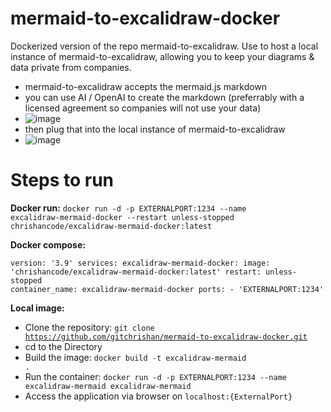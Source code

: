 # mermaid-to-excalidraw-docker
Dockerized version of the repo mermaid-to-excalidraw. Use to host a local instance of mermaid-to-excalidraw, allowing you to keep your diagrams & data private from companies.
- mermaid-to-excalidraw accepts the mermaid.js markdown
- you can use AI / OpenAI to create the markdown (preferrably with a licensed agreement so companies will not use your data)
- ![image](https://github.com/gitchrishan/mermaid-to-excalidraw-docker/assets/43588713/c5f9324f-565d-45b7-9da1-e7baa74dd153)
- then plug that into the local instance of mermaid-to-excalidraw
- ![image](https://github.com/gitchrishan/mermaid-to-excalidraw-docker/assets/43588713/d85859f1-afcd-4e93-ad87-1be65e481492)

# Steps to run
<b>Docker run:</b>
<code>docker run -d -p EXTERNALPORT:1234 --name excalidraw-mermaid-docker --restart unless-stopped chrishancode/excalidraw-mermaid-docker:latest</code>

<b>Docker compose:</b>

<code>version: '3.9'
services:
    excalidraw-mermaid-docker:
        image: 'chrishancode/excalidraw-mermaid-docker:latest'
        restart: unless-stopped
        container_name: excalidraw-mermaid-docker
        ports:
            - 'EXTERNALPORT:1234'
</code>

<b>Local image:</b>
- Clone the repository: <code>git clone https://github.com/gitchrishan/mermaid-to-excalidraw-docker.git</code>
- cd to the Directory
- Build the image: <code>docker build -t excalidraw-mermaid .</code>
- Run the container: <code>docker run -d -p EXTERNALPORT:1234 --name excalidraw-mermaid excalidraw-mermaid</code>
- Access the application via browser on <code>localhost:{ExternalPort}</code>
